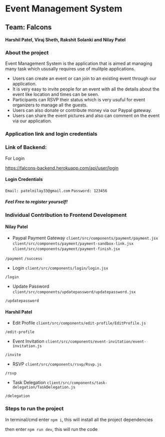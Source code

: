 # Event Management System

## Team: Falcons
#### Harshil Patel, Viraj Sheth, Rakshit Solanki and Nilay Patel

### About the project
Event Management System is the application that is aimed at managing many task which ususally requires use of mulitple applications. 

* Users can create an event or can join to an existing event through our application.
* It is very easy to invite people for an event with all the details about the event like location and times can be seen.
* Participants can RSVP their status which is very usuful for event organizers to manage all the guests.
* Users can also donate or contribute money via our Paypal gateway.
* Users can share the event pictures and also can comment on the event via our application.

### Application link and login credentials

### Link of Backend: 

For Login

https://falcons-backend.herokuapp.com/api/user/login

#### Login Credentials

`Email: patelnilay33@gmail.com`
`Password: 123456`

##### Feel Free to register yourself!

### Individual Contribution to Frontend Development

#### Nilay Patel

* Paypal Payment Gateway
`client/src/components/payment/payment.jsx`
`client/src/components/payment/payment-sandbox-link.jsx`
`client/src/components/payment/payment-finish.jsx`

`/payment`
`/success`

* Login
`client/src/components/login/login.jsx`

`/login`

* Update Password
`client/src/components/updatepassword/updatepassword.jsx`

`/updatepassword`

#### Harshil Patel

* Edit Profile
`client/src/components/edit-profile/EditProfile.js`

`/edit-profile`

* Event Invitation
`client/src/components/event-invitation/event-invitation.js`

`/invite`

* RSVP
`client/src/components/rsvp/Rsvp.js`

`/rsvp`

* Task Delegation
`client/src/components/task-delegation/TaskDelegation.js`

`/delegation`

### Steps to run the project

In terminal/cmd enter `npm i`, this will install all the project dependencies

then enter `npm run dev`, this will run the code
